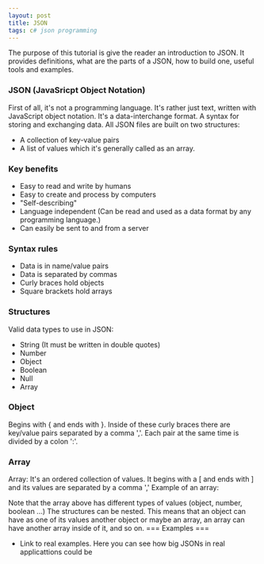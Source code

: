 ```yaml
---
layout: post
title: JSON
tags: c# json programming
---
```


The purpose of this tutorial is give the reader an introduction to JSON.
It provides definitions, what are the parts of a JSON, how to build one, useful tools and examples.


### JSON (JavaSricpt Object Notation)
First of all, it's not a programming language. It's rather just text, written with JavaScript object notation.
It's a data-interchange format. A syntax for storing and exchanging data. All JSON files are built on two structures:
* A collection of key-value pairs
* A list of values which it's generally called as an array.

### Key benefits
* Easy to read and write by humans
* Easy to create and process by computers
* "Self-describing"
* Language independent (Can be read and used as a data format by any programming language.)
* Can easily be sent to and from a server

### Syntax rules
* Data is in name/value pairs
* Data is separated by commas
* Curly braces hold objects
* Square brackets hold arrays

### Structures 
Valid data types to use in JSON:
* String (It must be written in double quotes)
* Number
* Object
* Boolean
* Null
* Array

### Object

Begins with { and ends with }. Inside of these curly braces there are key/value pairs separated by a comma ','.
Each pair at the same time is divided by a colon ':'.

### Array
Array: It's an ordered collection of values. It begins with a [ and ends with ] and its values are separated by a comma ','
Example of an array:

Note that the array above has different types of values (object, number, boolean ...)
The structures can be nested. This means that an object can have as one of its values another object or maybe an array, an array can have
another array inside of it, and so on.
=== Examples ===
- Link to real examples. Here you can see how big JSONs in real applicattions could be


